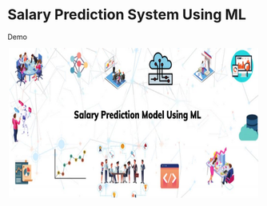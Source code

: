 # Salary Prediction System Using ML
 Demo 

<p align= "center"><img src="https://github.com/ROHAN0011/Salary-Prediction-System/blob/149f1d2b01f6f61ab9ae88422589178bb85c0c45/Salary%20Prediction%20System.jpg" width="500" height= "300"></p>
